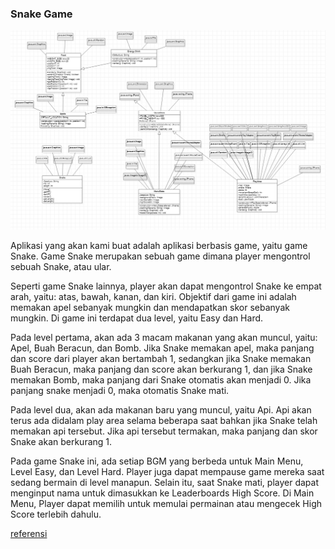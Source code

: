### Snake Game 
![uml](Documentations/Capture.PNG)

Aplikasi yang akan kami buat adalah aplikasi berbasis game, yaitu game Snake. Game Snake merupakan sebuah game dimana player mengontrol sebuah Snake, atau ular.

Seperti game Snake lainnya, player akan dapat mengontrol Snake ke empat arah, yaitu: atas, bawah, kanan, dan kiri. Objektif dari game ini adalah memakan apel sebanyak mungkin dan mendapatkan skor sebanyak mungkin. Di game ini terdapat dua level, yaitu Easy dan Hard. 

Pada level pertama, akan ada 3 macam makanan yang akan muncul, yaitu: Apel, Buah Beracun, dan Bomb. Jika Snake memakan apel, maka panjang dan score dari player akan bertambah 1, sedangkan jika Snake memakan Buah Beracun, maka panjang dan score akan berkurang 1, dan jika Snake memakan Bomb, maka panjang dari Snake otomatis akan menjadi 0. Jika panjang snake menjadi 0, maka otomatis Snake mati.

Pada level dua, akan ada makanan baru yang muncul, yaitu Api. Api akan terus ada didalam play area selama beberapa saat bahkan jika Snake telah memakan api tersebut. Jika api tersebut termakan, maka panjang dan skor Snake akan berkurang 1.

Pada game Snake ini, ada setiap BGM yang berbeda untuk Main Menu, Level Easy, dan Level Hard. Player juga dapat mempause game mereka saat sedang bermain di level manapun. Selain itu, saat Snake mati, player dapat menginput nama untuk dimasukkan ke Leaderboards High Score. Di Main Menu, Player dapat memilih untuk memulai permainan atau mengecek High Score terlebih dahulu. 

[referensi](https://www.youtube.com/watch?v=_SqnzvJuKiA&list=PLz5rnvLVJX5WPzzaJucyHujFCZNhVOivR)
